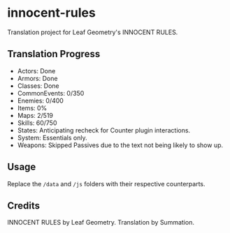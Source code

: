 # innocent-rules
Translation project for Leaf Geometry's INNOCENT RULES.

## Translation Progress
- Actors: Done
- Armors: Done
- Classes: Done
- CommonEvents: 0/350
- Enemies: 0/400
- Items: 0%
- Maps: 2/519
- Skills: 60/750
- States: Anticipating recheck for Counter plugin interactions.
- System: Essentials only.
- Weapons: Skipped Passives due to the text not being likely to show up.

## Usage
Replace the `/data` and `/js` folders with their respective counterparts.

## Credits
INNOCENT RULES by Leaf Geometry.
Translation by Summation.
